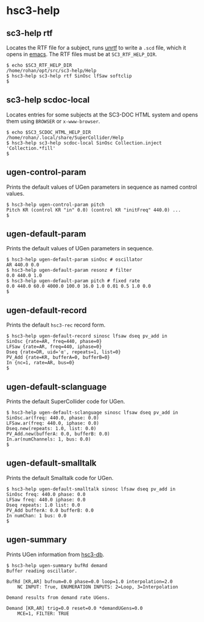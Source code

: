 # hsc3-help

## sc3-help rtf

Locates the RTF file for a subject,
runs [unrtf](https://www.gnu.org/software/unrtf/) to write a `.scd` file,
which it opens in [emacs](https://www.gnu.org/software/emacs/).
The RTF files must be at `SC3_RTF_HELP_DIR`.

~~~~
$ echo $SC3_RTF_HELP_DIR
/home/rohan/opt/src/sc3-help/Help
$ hsc3-help sc3-help rtf SinOsc lfSaw softclip
$
~~~~

## sc3-help scdoc-local

Locates entries for some subjects at the
SC3-DOC HTML system and opens them using `BROWSER` or `x-www-browser`.

~~~~
$ echo $SC3_SCDOC_HTML_HELP_DIR
/home/rohan/.local/share/SuperCollider/Help
$ hsc3-help sc3-help scdoc-local SinOsc Collection.inject 'Collection.*fill'
$
~~~~

## ugen-control-param

Prints the default values of UGen parameters in sequence as named control values.

~~~~
$ hsc3-help ugen-control-param pitch
Pitch KR (control KR "in" 0.0) (control KR "initFreq" 440.0) ...
$
~~~~

## ugen-default-param

Prints the default values of UGen parameters in sequence.

~~~~
$ hsc3-help ugen-default-param sinOsc # oscillator
AR 440.0 0.0
$ hsc3-help ugen-default-param resonz # filter
0.0 440.0 1.0
$ hsc3-help ugen-default-param pitch # fixed rate
0.0 440.0 60.0 4000.0 100.0 16.0 1.0 0.01 0.5 1.0 0.0
$
~~~~

## ugen-default-record

Prints the default `hsc3-rec` record form.

~~~~
$ hsc3-help ugen-default-record sinosc lfsaw dseq pv_add in
SinOsc {rate=AR, freq=440, phase=0}
LFSaw {rate=AR, freq=440, iphase=0}
Dseq {rate=DR, uid='α', repeats=1, list=0}
PV_Add {rate=KR, bufferA=0, bufferB=0}
In {nc=1, rate=AR, bus=0}
$
~~~~

## ugen-default-sclanguage

Prints the default SuperCollider code for UGen.

~~~~
$ hsc3-help ugen-default-sclanguage sinosc lfsaw dseq pv_add in
SinOsc.ar(freq: 440.0, phase: 0.0)
LFSaw.ar(freq: 440.0, iphase: 0.0)
Dseq.new(repeats: 1.0, list: 0.0)
PV_Add.new(bufferA: 0.0, bufferB: 0.0)
In.ar(numChannels: 1, bus: 0.0)
$
~~~~

## ugen-default-smalltalk

Prints the default Smalltalk code for UGen.

~~~~
$ hsc3-help ugen-default-smalltalk sinosc lfsaw dseq pv_add in
SinOsc freq: 440.0 phase: 0.0
LFSaw freq: 440.0 iphase: 0.0
Dseq repeats: 1.0 list: 0.0
PV_Add bufferA: 0.0 bufferB: 0.0
In numChan: 1 bus: 0.0
$
~~~~

## ugen-summary

Prints UGen information from [hsc3-db](?t=hsc3-db).

~~~~
$ hsc3-help ugen-summary bufRd demand
Buffer reading oscillator.

BufRd [KR,AR] bufnum=0.0 phase=0.0 loop=1.0 interpolation=2.0
    NC INPUT: True, ENUMERATION INPUTS: 2=Loop, 3=Interpolation

Demand results from demand rate UGens.

Demand [KR,AR] trig=0.0 reset=0.0 *demandUGens=0.0
    MCE=1, FILTER: TRUE
~~~~
